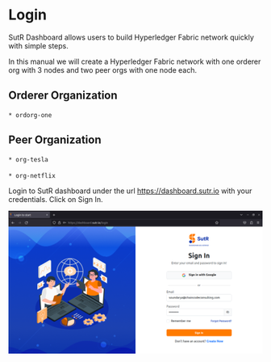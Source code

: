 # Login

SutR Dashboard allows users to build Hyperledger Fabric network quickly with simple steps. 

In this manual we will create a Hyperledger Fabric network with one orderer org with 3 nodes and two peer orgs with one node each.

## Orderer Organization

    * ordorg-one 

## Peer Organization

    * org-tesla 

    * org-netflix 


Login to SutR dashboard under the url https://dashboard.sutr.io with your credentials. Click on Sign In. 

![login](assets/login.png)

